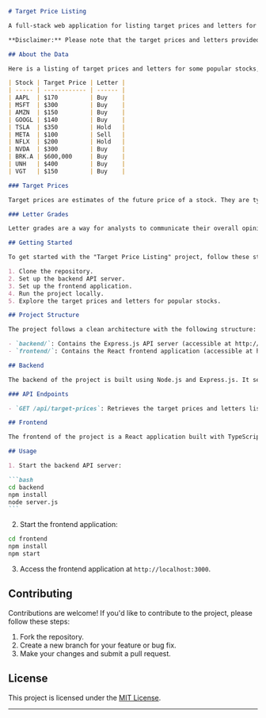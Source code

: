 ````markdown
# Target Price Listing

A full-stack web application for listing target prices and letters for popular stocks.

**Disclaimer:** Please note that the target prices and letters provided here are for demonstration purposes only and should not be considered as investment advice. Always conduct your own research before making any investment decisions.

## About the Data

Here is a listing of target prices and letters for some popular stocks, as of 2023-10-11 PST:

| Stock | Target Price | Letter |
| ----- | ------------ | ------ |
| AAPL  | $170         | Buy    |
| MSFT  | $300         | Buy    |
| AMZN  | $150         | Buy    |
| GOOGL | $140         | Buy    |
| TSLA  | $350         | Hold   |
| META  | $100         | Sell   |
| NFLX  | $200         | Hold   |
| NVDA  | $300         | Buy    |
| BRK.A | $600,000     | Buy    |
| UNH   | $400         | Buy    |
| VGT   | $150         | Buy    |

### Target Prices

Target prices are estimates of the future price of a stock. They are typically set by analysts based on their assessment of the company's fundamentals, such as its earnings growth potential, competitive landscape, and financial health.

### Letter Grades

Letter grades are a way for analysts to communicate their overall opinion on a stock. They are typically assigned on a scale of A to F, with A being the most bullish and F being the most bearish.

## Getting Started

To get started with the "Target Price Listing" project, follow these steps:

1. Clone the repository.
2. Set up the backend API server.
3. Set up the frontend application.
4. Run the project locally.
5. Explore the target prices and letters for popular stocks.

## Project Structure

The project follows a clean architecture with the following structure:

- `backend/`: Contains the Express.js API server (accessible at http://localhost:5000).
- `frontend/`: Contains the React frontend application (accessible at http://localhost:3000).

## Backend

The backend of the project is built using Node.js and Express.js. It serves the API endpoints to retrieve the target prices and letters data. The backend is accessible at http://localhost:5000.

### API Endpoints

- `GET /api/target-prices`: Retrieves the target prices and letters listing.

## Frontend

The frontend of the project is a React application built with TypeScript and Material-UI. It fetches and displays the target prices and letters data from the backend API. The frontend is accessible at http://localhost:3000.

## Usage

1. Start the backend API server:

```bash
cd backend
npm install
node server.js
```
````

2. Start the frontend application:

```bash
cd frontend
npm install
npm start
```

3. Access the frontend application at `http://localhost:3000`.

## Contributing

Contributions are welcome! If you'd like to contribute to the project, please follow these steps:

1. Fork the repository.
2. Create a new branch for your feature or bug fix.
3. Make your changes and submit a pull request.

## License

This project is licensed under the [MIT License](LICENSE).

---

```

```
